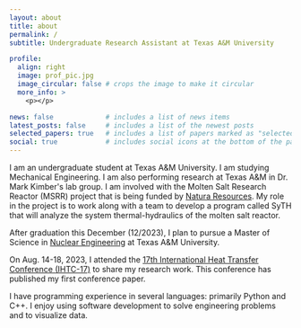 ```yaml
---
layout: about
title: about
permalink: /
subtitle: Undergraduate Research Assistant at Texas A&M University

profile:
  align: right
  image: prof_pic.jpg
  image_circular: false # crops the image to make it circular
  more_info: >
    <p></p>

news: false             # includes a list of news items
latest_posts: false     # includes a list of the newest posts
selected_papers: true   # includes a list of papers marked as "selected={true}"
social: true            # includes social icons at the bottom of the page
---
```


I am an undergraduate student at Texas A&M University. I am studying Mechanical Engineering. I am also performing research at Texas A&M in Dr. Mark Kimber's lab group. I am involved with the Molten Salt Research Reactor (MSRR) project that is being funded by [Natura Resources](https://naturaresources.org/). My role in the project is to work along with a team to develop a program called SyTH that will analyze the system thermal-hydraulics of the molten salt reactor.

After graduation this December (12/2023), I plan to pursue a Master of Science in [Nuclear Engineering](https://engineering.tamu.edu/nuclear/index.html) at Texas A&M University.

On Aug. 14-18, 2023, I attended the [17th International Heat Transfer Conference (IHTC-17)](https://ihtc17.org/) to share my research work. This conference has published my first conference paper.

I have programming experience in several languages: primarily Python and C++. I enjoy using software development to solve engineering problems and to visualize data.
